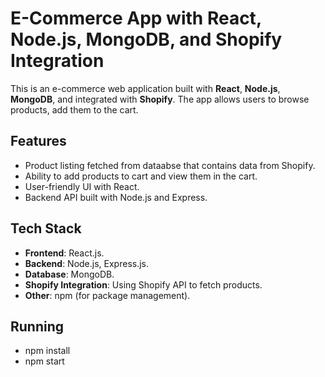 # E-Commerce App with React, Node.js, MongoDB, and Shopify Integration

This is an e-commerce web application built with **React**, **Node.js**, **MongoDB**, and integrated with **Shopify**. 
The app allows users to browse products, add them to the cart.

## Features

- Product listing fetched from dataabse that contains data from Shopify.
- Ability to add products to cart and view them in the cart.
- User-friendly UI with React.
- Backend API built with Node.js and Express.


## Tech Stack

- **Frontend**: React.js.
- **Backend**: Node.js, Express.js.
- **Database**: MongoDB.
- **Shopify Integration**: Using Shopify API to fetch products.
- **Other**: npm (for package management).

## Running

- npm install
- npm start
